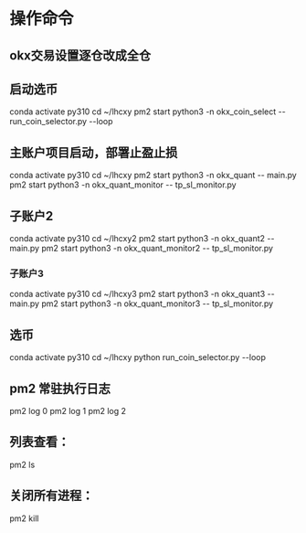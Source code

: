 # 操作命令

## okx交易设置逐仓改成全仓
## 启动选币
conda activate py310
cd ~/lhcxy
pm2 start python3 -n okx_coin_select -- run_coin_selector.py --loop 

## 主账户项目启动，部署⽌盈⽌损
conda activate py310
cd ~/lhcxy
pm2 start python3 -n okx_quant -- main.py
pm2 start python3 -n okx_quant_monitor -- tp_sl_monitor.py

## 子账户2
conda activate py310
cd ~/lhcxy2
pm2 start python3 -n okx_quant2 -- main.py 
pm2 start python3 -n okx_quant_monitor2 -- tp_sl_monitor.py

### 子账户3
conda activate py310
cd ~/lhcxy3
pm2 start python3 -n okx_quant3 -- main.py 
pm2 start python3 -n okx_quant_monitor3 -- tp_sl_monitor.py

## 选币
conda activate py310
cd ~/lhcxy
python run_coin_selector.py --loop

## pm2 常驻执行日志
pm2 log 0
pm2 log 1
pm2 log 2

## 列表查看：
pm2 ls

## 关闭所有进程：
pm2 kill

